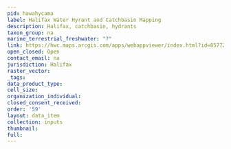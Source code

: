 ```yaml
---
pid: hawahycama
label: Halifax Water Hyrant and Catchbasin Mapping
description: Halifax, catchbasin, hydrants
taxon_group: na
marine_terrestrial_freshwater: "?"
link: https://hwc.maps.arcgis.com/apps/webappviewer/index.html?id=857724d1ae3c48e18e28642da0702bb3
open_closed: Open
contact_email: na
jurisdiction: Halifax
raster_vector: 
_tags: 
data_product_type: 
cell_size: 
organization_individual: 
closed_consent_received: 
order: '59'
layout: data_item
collection: inputs
thumbnail: 
full: 
---
```

